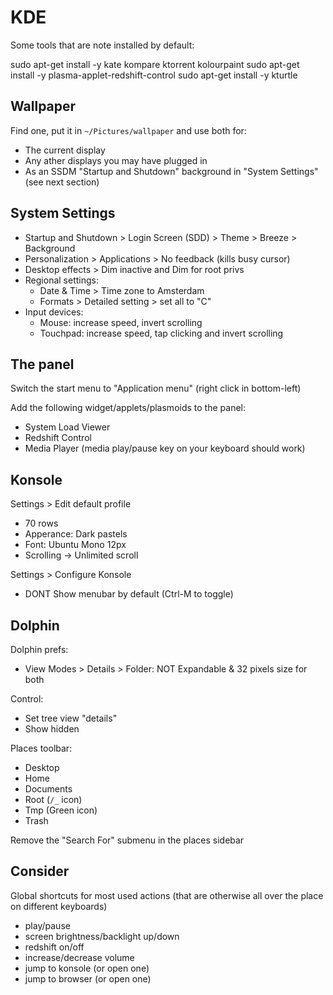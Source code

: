 # KDE

Some tools that are note installed by default:

sudo apt-get install -y kate kompare ktorrent kolourpaint
sudo apt-get install -y plasma-applet-redshift-control
sudo apt-get install -y kturtle


## Wallpaper

Find one, put it in `~/Pictures/wallpaper` and use both for:

* The current display
* Any ather displays you may have plugged in
* As an SSDM "Startup and Shutdown" background in "System Settings" (see next section)


## System Settings

* Startup and Shutdown > Login Screen (SDD) > Theme > Breeze > Background
* Personalization > Applications > No feedback (kills busy cursor)
* Desktop effects > Dim inactive and Dim for root privs
* Regional settings:
  * Date & Time > Time zone to Amsterdam
  * Formats > Detailed setting > set all to "C"
* Input devices:
  * Mouse: increase speed, invert scrolling
  * Touchpad: increase speed, tap clicking and invert scrolling


## The panel

Switch the start menu to "Application menu" (right click in bottom-left)

Add the following widget/applets/plasmoids to the panel:
 
* System Load Viewer
* Redshift Control
* Media Player (media play/pause key on your keyboard should work)


## Konsole

Settings > Edit default profile
* 70 rows
* Apperance: Dark pastels
* Font: Ubuntu Mono 12px
* Scrolling -> Unlimited scroll

Settings > Configure Konsole
* DONT Show menubar by default (Ctrl-M to toggle)


## Dolphin

Dolphin prefs:
* View Modes > Details > Folder: NOT Expandable & 32 pixels size for both

Control:
* Set tree view "details"
* Show hidden

Places toolbar:
* Desktop
* Home
* Documents
* Root (`/_` icon)
* Tmp (Green icon)
* Trash

Remove the "Search For" submenu in the places sidebar


## Consider

Global shortcuts for most used actions (that are otherwise all over the place on different keyboards)
  * play/pause
  * screen brightness/backlight up/down
  * redshift on/off
  * increase/decrease volume
  * jump to konsole (or open one)
  * jump to browser (or open one)


